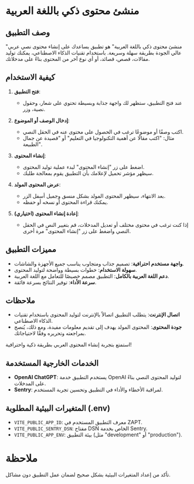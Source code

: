 # منشئ محتوى ذكي باللغة العربية

## وصف التطبيق

"منشئ محتوى ذكي باللغة العربية" هو تطبيق يساعدك على إنشاء محتوى نصي عربي عالي الجودة بطريقة سهلة وسريعة. باستخدام تقنيات الذكاء الاصطناعي، يمكنك توليد مقالات، قصص، قصائد، أو أي نوع آخر من المحتوى بناءً على مدخلاتك.

## كيفية الاستخدام

1. **فتح التطبيق**:

   - عند فتح التطبيق، ستظهر لك واجهة جذابة وبسيطة تحتوي على شعار، وحقول نصية، وزر.

2. **إدخال الوصف أو الموضوع**:

   - اكتب وصفًا أو موضوعًا ترغب في الحصول على محتوى عنه في الحقل النصي.
   - مثال: "اكتب مقالًا عن أهمية التكنولوجيا في التعليم" أو "قصيدة عن جمال الطبيعة".

3. **إنشاء المحتوى**:

   - اضغط على زر "إنشاء المحتوى" لبدء عملية توليد المحتوى.
   - سيظهر مؤشر تحميل لإعلامك بأن التطبيق يقوم بمعالجة طلبك.

4. **عرض المحتوى المولد**:

   - بعد الانتهاء، سيظهر المحتوى المولد بشكل منسق وجميل أسفل الزر.
   - يمكنك قراءة المحتوى أو نسخه أو حفظه.

5. **إعادة إنشاء المحتوى (اختياري)**:

   - إذا كنت ترغب في محتوى مختلف أو تعديل المدخلات، قم بتغيير النص في الحقل النصي واضغط على زر "إنشاء المحتوى" مرة أخرى.

## مميزات التطبيق

- **واجهة مستخدم احترافية**: تصميم جذاب ومتجاوب يناسب جميع الأجهزة والشاشات.
- **سهولة الاستخدام**: خطوات بسيطة وواضحة لتوليد المحتوى.
- **دعم اللغة العربية بالكامل**: التطبيق مصمم خصيصًا للتعامل مع اللغة العربية.
- **سرعة الأداء**: توفير النتائج بسرعة فائقة.

## ملاحظات

- **اتصال الإنترنت**: يتطلب التطبيق اتصالاً بالإنترنت لتوليد المحتوى باستخدام تقنيات الذكاء الاصطناعي.
- **جودة المحتوى**: المحتوى المولد يهدف إلى تقديم معلومات مفيدة، ومع ذلك، يُنصح بمراجعته وتحريره وفقًا لاحتياجاتك.

استمتع بتجربة إنشاء المحتوى العربي بطريقة ذكية واحترافية!

## الخدمات الخارجية المستخدمة

- **OpenAI ChatGPT**: يستخدم التطبيق خدمة OpenAI لتوليد المحتوى النصي بناءً على المدخلات.
- **Sentry**: لمراقبة الأخطاء والأداء في التطبيق وتحسين تجربة المستخدم.

## المتغيرات البيئية المطلوبة (.env)

- `VITE_PUBLIC_APP_ID`: معرف التطبيق المستخدم في ZAPT.
- `VITE_PUBLIC_SENTRY_DSN`: مفتاح DSN الخاص بخدمة Sentry.
- `VITE_PUBLIC_APP_ENV`: بيئة التطبيق (مثل "development" أو "production").

# ملاحظة

تأكد من إعداد المتغيرات البيئية بشكل صحيح لضمان عمل التطبيق دون مشاكل.